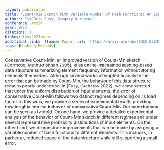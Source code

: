 ```yaml
---
layout: publication
title: 'Count-min Sketch With Variable Number Of Hash Functions: An Experimental Study'
authors: "\xC9ric Fusy, Gregory Kucherov"
conference: Arxiv
year: 2023
citations: 1
bibkey: fusy2023count
additional_links: [{name: Paper, url: 'https://arxiv.org/abs/2302.05245'}]
tags: [Hashing Methods]
---
```

Conservative Count-Min, an improved version of Count-Min sketch [Cormode,
Muthukrishnan 2005], is an online-maintained hashing-based data structure
summarizing element frequency information without storing elements themselves.
Although several works attempted to analyze the error that can be made by
Count-Min, the behavior of this data structure remains poorly understood. In
[Fusy, Kucherov 2022], we demonstrated that under the uniform distribution of
input elements, the error of conservative Count-Min follows two distinct
regimes depending on its load factor.
  In this work, we provide a series of experimental results providing new
insights into the behavior of conservative Count-Min. Our contributions can be
seen as twofold. On one hand, we provide a detailed experimental analysis of
the behavior of Count-Min sketch in different regimes and under several
representative probability distributions of input elements. On the other hand,
we demonstrate improvements that can be made by assigning a variable number of
hash functions to different elements. This includes, in particular, reduced
space of the data structure while still supporting a small error.